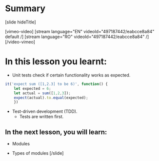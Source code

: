 
# Summary
[slide hideTitle]

[vimeo-video]
[stream language="EN" videoId="497187442/eabcce8a84" default /]
[stream language="RO" videoId="497187442/eabcce8a84"  /]
[/video-vimeo]

# In this lesson you learnt:

- Unit tests check if certain functionality works as expected.
```js
it('expect sum ([1,2.3] to be 6)', function() {
    let expected = 6;
    let actual = sum([1,2,3]);
    expect(actual).to.equal(expected);
    })
```

- Test-driven development (TDD).
    - Tests are written first.

## In the next lesson, you will learn:

- Modules

- Types of modules
[/slide]